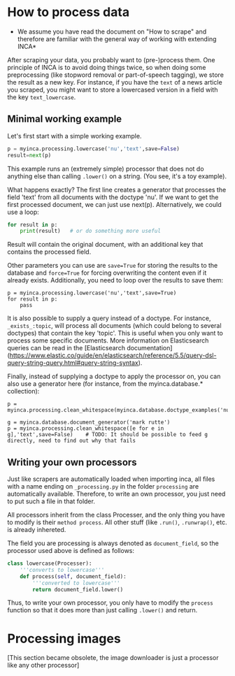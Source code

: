 
# How to process data

* We assume you have read the document on "How to scrape" and therefore are familiar with the general way of working with extending INCA*

After scraping your data, you probably want to (pre-)process them. One principle of INCA is to avoid doing things twice, so when doing some preprocessing (like stopword removal or part-of-speech tagging), we store the result as a new key. For instance, if you have the `text` of a news article you scraped, you might want to store a lowercased version in a field with the key `text_lowercase`.

## Minimal working example
Let's first start with a simple working example.

```python
p = myinca.processing.lowercase('nu','text',save=False)
result=next(p)
```

This example runs an (extremely simple) processor that does not do anything else than calling `.lower()` on a string. (You see, it's a toy example).

What happens exactly? The first line creates a generator that processes the field 'text' from all documents with the doctype 'nu'. If we want to get the first processed document, we can just use next(p). Alternatively, we could use a loop:
```python
for result in p:
    print(result)   # or do something more useful
```

Result will contain the original document, with an additional key that contains the processed field.

Other parameters you can use are `save=True` for storing the results to the database and `force=True` for forcing overwriting the content even if it already exists. Additionally, you need to loop over the results to save them:

```python3
p = myinca.processing.lowercase('nu','text',save=True)
for result in p:
    pass
```

It is also possible to supply a query instead of a doctype. For instance, `_exists_:topic`, will process all documents (which could belong to several doctypes) that contain the key 'topic'. This is useful when you only want to process some specific documents. More information on Elasticsearch queries can be read in the [Elasticsearch documentation] (https://www.elastic.co/guide/en/elasticsearch/reference/5.5/query-dsl-query-string-query.html#query-string-syntax).

Finally, instead of supplying a doctype to apply the processor on, you can also use a generator here (for instance, from the myinca.database.* collection):

```python3
p = myinca.processing.clean_whitespace(myinca.database.doctype_examples('nu'),'text',save=False)
```

```python3
g = myinca.database.document_generator('mark rutte')
p = myinca.processing.clean_whitespace([e for e in g],'text',save=False)    # TODO: It should be possible to feed g directly, need to find out why that fails
```


## Writing your own processors

Just like scrapers are automatically loaded when importing inca, all files with a name ending on `_processing.py` in the folder `processing` are automatically available. Therefore, to write an own processor, you just need to put such a file in that folder. 

All processors inherit from the class Processer, and the only thing you have to modify is their `method process`. All other stuff (like `.run()`, `.runwrap()`, etc. is already inhereted. 

The field you are processing is always denoted as `document_field`, so the processor used above is defined as follows:

```python
class lowercase(Processer):
    '''converts to lowercase'''
    def process(self, document_field):
        '''converted to lowercase'''
        return document_field.lower()
```

Thus, to write your own processor, you only have to modify the `process` function so that it does more than just calling `.lower()` and return.


# Processing images

[This section became obsolete, the image downloader is just a processor like any other processor]